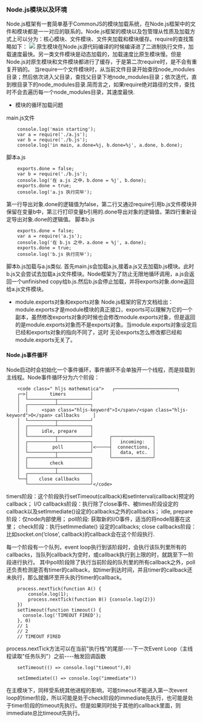 ### Node.js模块以及环境
Node.js框架有一套简单基于CommonJS的模块加载系统，在Node.js框架中的文件和模块都是一一对应的联系的。Node.js框架的模块以及包管理从性质及加载方式上可以分为：核心模块、文件模块、文件夹加载和模块缓存。require的查找策略如下：
<img src='https://segmentfault.com/img/bVZ4XS?w=708&h=572'>
原生模块在Node.js源代码编译的时候编译进了二进制执行文件，加载速度最快。另一类文件模块是动态加载的，加载速度比原生模块慢。但是Node.js对原生模块和文件模块都进行了缓存，于是第二次require时，是不会有重复开销的。
当require一个文件模块时，从当前文件目录开始查找node_modules目录；然后依次进入父目录，查找父目录下地node_modules目录；依次迭代，直到根目录下的node_modules目录.简而言之，如果require绝对路径的文件，查找时不会去遍历每一个node_modules目录，其速度最快.

* 模块的循环加载问题

main.js文件
```
    console.log('main starting');
    var a = require('./a.js');
    var b = require('./b.js');
    console.log('in main, a.done=%j, b.done=%j', a.done, b.done);
```
脚本a.js
```
    exports.done = false;
    var b = require('./b.js');
    console.log('在 a.js 之中，b.done = %j', b.done);
    exports.done = true;
    console.log('a.js 执行完毕');
```
第一行导出对象.done的逻辑值为false，第二行又通过require引用b.js文件模块并保留在变量b中，第三行打印变量b引用的.done导出对象的逻辑值，第四行重新设定导出对象.done的逻辑值。
脚本b.js
```
    exports.done = false;
    var a = require('a.js');
    console.log('在 b.js 之中，a.done = %j', a.done);
    exports.done = true;
    console.log('b.js 执行完毕');
```
脚本b.js加载与a.js类似.
首先main.js会加载a.js,接着a.js又去加载b.js模块。此时b.js又会尝试去加载a.js文件模块。Node框架为了防止无限地循环调用，a.js会返回一个unfinished copy给b.js.然后b.js会停止加载，并将exports对象.done返回给a.js文件模块。

* module.exports对象和exports对象
Node.js框架的官方文档给出：module.exports才是module模块的真正接口，exports可以理解为它的一个副本，虽然修改exports对象的时候也会修改module.exports对象，但是返回的是module.exports对象而不是exports对象。当module.exports对象设定后已经和exports对象的指向不同了，这时
无论exports怎么修改都已经和module.exports无关了。

#### Node.js事件循环

Node启动时会初始化一个事件循环，事件循环不会单独开一个线程，而是挂载到主线程。Node事件循环分为六个阶段：
```
    <code class=" hljs mathematica">   ┌───────────────────────┐
    ┌─>│        timers         │
    │  └──────────┬────────────┘
    │  ┌──────────┴────────────┐
    │  │     <span class="hljs-keyword">I</span>/<span class="hljs-keyword">O</span> callbacks     │
    │  └──────────┬────────────┘
    │  ┌──────────┴────────────┐
    │  │     idle, prepare     │
    │  └──────────┬────────────┘      ┌───────────────┐
    │  ┌──────────┴────────────┐      │   incoming:   │
    │  │         poll          │<─────┤  connections, │
    │  └──────────┬────────────┘      │   data, etc.  │
    │  ┌──────────┴────────────┐      └───────────────┘
    │  │        check          │
    │  └──────────┬────────────┘
    │  ┌──────────┴────────────┐
    └──┤    close callbacks    │
       └───────────────────────┘</code>
```
timers阶段：这个阶段执行setTimeout(callback)和setInterval(callback)预定的callback；
I/O callbacks阶段：执行除了close事件、被times阶段设定的callback以及setImmediate()设定的callbacks之外的callbacks；
idle, prepare阶段：仅node内部使用；
poll阶段: 获取新的I/O事件，适当的将node阻塞在这里；
check阶段：执行setImmediate() 设定的callbacks;
close callbacks阶段：比如socket.on(‘close’, callback)的callback会在这个阶段执行.

每一个阶段有一个队列，event loop执行到该阶段时，会执行该队列里所有的callbacks，当队列callback为空时，或callback执行到上限的时，就跳至下一阶段进行执行。
其中poll阶段除了执行当前阶段的队列里的所有callback之外，poll还负责检测是否有timer的callback，如timer到达时间，并且timer的callback还未执行，那么就循环至开头执行timer的callback。
```
    process.nextTick(function A() {
        console.log(1);
        process.nextTick(function B() {console.log(2)})
    })
    setTimeout(function timeout() {
      console.log('TIMEOUT FIRED');
    }, 0)
    // 1
    // 2
    // TIMEOUT FIRED
```
process.nextTick方法可以在当前"执行栈"的尾部----下一次Event Loop（主线程读取"任务队列"）之前----触发回调函数

```
    setTimeout(() => console.log("timeout"),0)

    setImmediate(() => console.log("immediate"))
```
在主模块下，同样受系统其他进程的影响，可能timeout不能进入第一次event loop的timer阶段，所以可能是处于check阶段的immediate先执行，也可能是处于timer阶段的timeout先执行。但是如果同时处于其他的callback里面，则
immediate总比timeout先执行。

